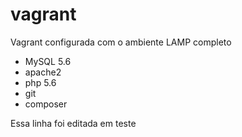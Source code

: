 # vagrant

Vagrant configurada com o ambiente LAMP completo

- MySQL 5.6
- apache2
- php 5.6
- git
- composer

Essa linha foi editada em teste
